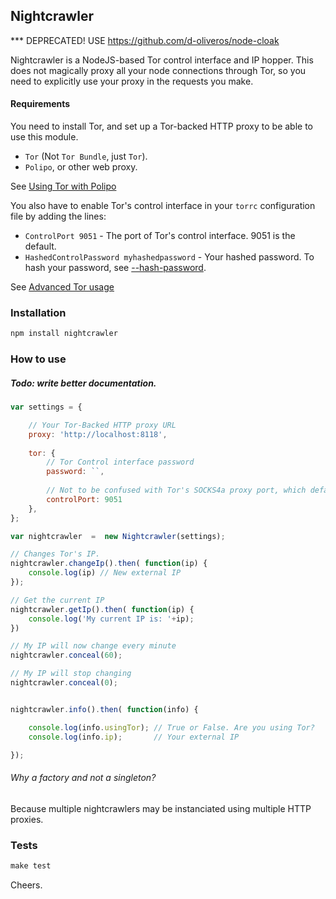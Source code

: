 ## Nightcrawler

*** DEPRECATED! USE https://github.com/d-oliveros/node-cloak

Nightcrawler is a NodeJS-based Tor control interface and IP hopper. This does not magically proxy all your node connections through Tor, so you need to explicitly use your proxy in the requests you make.

#### Requirements

You need to install Tor, and set up a Tor-backed HTTP proxy to be able to use this module.

- `Tor` (Not `Tor Bundle`, just `Tor`).
- `Polipo`, or other web proxy.

See [Using Tor with Polipo](http://www.pps.univ-paris-diderot.fr/~jch/software/polipo/tor.html)

You also have to enable Tor's control interface in your `torrc` configuration file by adding the lines:

- `ControlPort 9051` - The port of Tor's control interface. 9051 is the default.
- `HashedControlPassword myhashedpassword` - Your hashed password. To hash your password, see [--hash-password](https://www.torproject.org/docs/tor-manual.html.en#opt-hash-password).

See [Advanced Tor usage](https://www.torproject.org/docs/faq.html.en#torrc)


### Installation

```js
npm install nightcrawler
```

### How to use

##### Todo: write better documentation.

```js
var settings = {

	// Your Tor-Backed HTTP proxy URL
	proxy: 'http://localhost:8118',
	
	tor: {
		// Tor Control interface password
		password: ``,
		
		// Not to be confused with Tor's SOCKS4a proxy port, which defaults to 9050
		controlPort: 9051
	},
};

var nightcrawler  =  new Nightcrawler(settings);

// Changes Tor's IP.
nightcrawler.changeIp().then( function(ip) {
	console.log(ip) // New external IP
});

// Get the current IP
nightcrawler.getIp().then( function(ip) {
	console.log('My current IP is: '+ip);
})

// My IP will now change every minute
nightcrawler.conceal(60);

// My IP will stop changing
nightcrawler.conceal(0);


nightcrawler.info().then( function(info) {

	console.log(info.usingTor); // True or False. Are you using Tor?
	console.log(info.ip);       // Your external IP

});
```

###### Why a factory and not a singleton?

Because multiple nightcrawlers may be instanciated using multiple HTTP proxies.

### Tests

```js
make test
```

Cheers.
